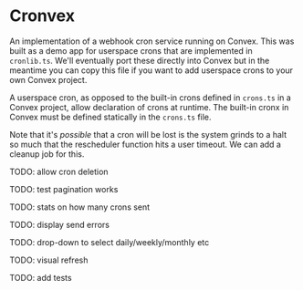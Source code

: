 # Cronvex

An implementation of a webhook cron service running on Convex. This was built as
a demo app for userspace crons that are implemented in `cronlib.ts`. We'll
eventually port these directly into Convex but in the meantime you can copy this
file if you want to add userspace crons to your own Convex project.

A userspace cron, as opposed to the built-in crons defined in `crons.ts` in a
Convex project, allow declaration of crons at runtime. The built-in cronx in
Convex must be defined statically in the `crons.ts` file.

Note that it's _possible_ that a cron will be lost is the system grinds to a
halt so much that the rescheduler function hits a user timeout. We can add a
cleanup job for this.

TODO: allow cron deletion

TODO: test pagination works

TODO: stats on how many crons sent

TODO: display send errors

TODO: drop-down to select daily/weekly/monthly etc

TODO: visual refresh

TODO: add tests
